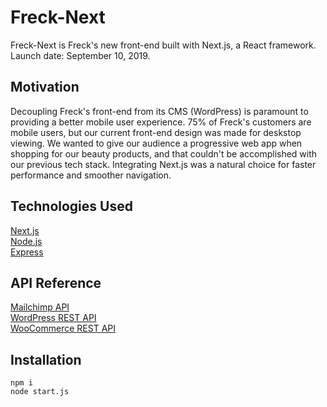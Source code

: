 # Freck-Next

Freck-Next is Freck's new front-end built with Next.js, a React framework. Launch date: September 10, 2019.

## Motivation

Decoupling Freck's front-end from its CMS (WordPress) is paramount to providing a better mobile user experience. 75% of Freck's customers are mobile users, but our current front-end design was made for deskstop viewing. We wanted to give our audience a progressive web app when shopping for our beauty products, and that couldn't be accomplished with our previous tech stack. Integrating Next.js was a natural choice for faster performance and smoother navigation.

## Technologies Used
[Next.js](https://nextjs.org/)    
[Node.js](https://nodejs.org/en/)  
[Express](https://expressjs.com/)

## API Reference
[Mailchimp API](https://developer.mailchimp.com/)  
[WordPress REST API](https://developer.wordpress.org/rest-api/)  
[WooCommerce REST API](https://woocommerce.github.io/woocommerce-rest-api-docs/)

## Installation

```
npm i
node start.js
```
